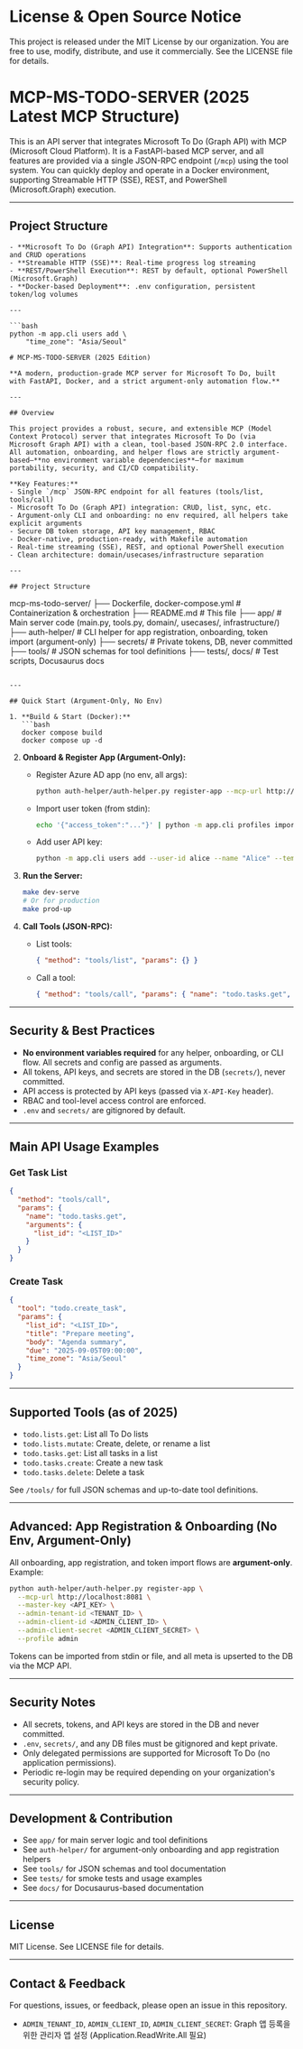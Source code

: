 
# License & Open Source Notice

This project is released under the MIT License by our organization. You are free to use, modify, distribute, and use it commercially. See the LICENSE file for details.


# MCP-MS-TODO-SERVER (2025 Latest MCP Structure)

This is an API server that integrates Microsoft To Do (Graph API) with MCP (Microsoft Cloud Platform). It is a FastAPI-based MCP server, and all features are provided via a single JSON-RPC endpoint (`/mcp`) using the tool system. You can quickly deploy and operate in a Docker environment, supporting Streamable HTTP (SSE), REST, and PowerShell (Microsoft.Graph) execution.

---


## Project Structure

```
- **Microsoft To Do (Graph API) Integration**: Supports authentication and CRUD operations
- **Streamable HTTP (SSE)**: Real-time progress log streaming
- **REST/PowerShell Execution**: REST by default, optional PowerShell (Microsoft.Graph)
- **Docker-based Deployment**: .env configuration, persistent token/log volumes

---

```bash
python -m app.cli users add \
    "time_zone": "Asia/Seoul"

# MCP-MS-TODO-SERVER (2025 Edition)

**A modern, production-grade MCP server for Microsoft To Do, built with FastAPI, Docker, and a strict argument-only automation flow.**

---

## Overview

This project provides a robust, secure, and extensible MCP (Model Context Protocol) server that integrates Microsoft To Do (via Microsoft Graph API) with a clean, tool-based JSON-RPC 2.0 interface. All automation, onboarding, and helper flows are strictly argument-based—**no environment variable dependencies**—for maximum portability, security, and CI/CD compatibility.

**Key Features:**
- Single `/mcp` JSON-RPC endpoint for all features (tools/list, tools/call)
- Microsoft To Do (Graph API) integration: CRUD, list, sync, etc.
- Argument-only CLI and onboarding: no env required, all helpers take explicit arguments
- Secure DB token storage, API key management, RBAC
- Docker-native, production-ready, with Makefile automation
- Real-time streaming (SSE), REST, and optional PowerShell execution
- Clean architecture: domain/usecases/infrastructure separation

---

## Project Structure

```
mcp-ms-todo-server/
├── Dockerfile, docker-compose.yml      # Containerization & orchestration
├── README.md                          # This file
├── app/                               # Main server code (main.py, tools.py, domain/, usecases/, infrastructure/)
├── auth-helper/                       # CLI helper for app registration, onboarding, token import (argument-only)
├── secrets/                           # Private tokens, DB, never committed
├── tools/                             # JSON schemas for tool definitions
├── tests/, docs/                      # Test scripts, Docusaurus docs
```

---

## Quick Start (Argument-Only, No Env)

1. **Build & Start (Docker):**
   ```bash
   docker compose build
   docker compose up -d
   ```

2. **Onboard & Register App (Argument-Only):**
   - Register Azure AD app (no env, all args):
     ```bash
     python auth-helper/auth-helper.py register-app --mcp-url http://localhost:8081 --master-key <API_KEY> --admin-tenant-id <TENANT_ID> --admin-client-id <ADMIN_CLIENT_ID> --admin-client-secret <ADMIN_CLIENT_SECRET> --profile admin
     ```
   - Import user token (from stdin):
     ```bash
     echo '{"access_token":"..."}' | python -m app.cli profiles import --profile alice --from-stdin
     ```
   - Add user API key:
     ```bash
     python -m app.cli users add --user-id alice --name "Alice" --template lite --token-profile alice
     ```

3. **Run the Server:**
   ```bash
   make dev-serve
   # Or for production
   make prod-up
   ```

4. **Call Tools (JSON-RPC):**
   - List tools:
     ```json
     { "method": "tools/list", "params": {} }
     ```
   - Call a tool:
     ```json
     { "method": "tools/call", "params": { "name": "todo.tasks.get", "arguments": { "list_id": "<LIST_ID>" } } }
     ```

---

## Security & Best Practices

- **No environment variables required** for any helper, onboarding, or CLI flow. All secrets and config are passed as arguments.
- All tokens, API keys, and secrets are stored in the DB (`secrets/`), never committed.
- API access is protected by API keys (passed via `X-API-Key` header).
- RBAC and tool-level access control are enforced.
- `.env` and `secrets/` are gitignored by default.

---

## Main API Usage Examples

### Get Task List
```json
{
  "method": "tools/call",
  "params": {
    "name": "todo.tasks.get",
    "arguments": {
      "list_id": "<LIST_ID>"
    }
  }
}
```

### Create Task
```json
{
  "tool": "todo.create_task",
  "params": {
    "list_id": "<LIST_ID>",
    "title": "Prepare meeting",
    "body": "Agenda summary",
    "due": "2025-09-05T09:00:00",
    "time_zone": "Asia/Seoul"
  }
}
```

---

## Supported Tools (as of 2025)

- `todo.lists.get`: List all To Do lists
- `todo.lists.mutate`: Create, delete, or rename a list
- `todo.tasks.get`: List all tasks in a list
- `todo.tasks.create`: Create a new task
- `todo.tasks.delete`: Delete a task

See `/tools/` for full JSON schemas and up-to-date tool definitions.

---

## Advanced: App Registration & Onboarding (No Env, Argument-Only)

All onboarding, app registration, and token import flows are **argument-only**. Example:

```bash
python auth-helper/auth-helper.py register-app \
  --mcp-url http://localhost:8081 \
  --master-key <API_KEY> \
  --admin-tenant-id <TENANT_ID> \
  --admin-client-id <ADMIN_CLIENT_ID> \
  --admin-client-secret <ADMIN_CLIENT_SECRET> \
  --profile admin
```

Tokens can be imported from stdin or file, and all meta is upserted to the DB via the MCP API.

---

## Security Notes

- All secrets, tokens, and API keys are stored in the DB and never committed.
- `.env`, `secrets/`, and any DB files must be gitignored and kept private.
- Only delegated permissions are supported for Microsoft To Do (no application permissions).
- Periodic re-login may be required depending on your organization's security policy.

---

## Development & Contribution

- See `app/` for main server logic and tool definitions
- See `auth-helper/` for argument-only onboarding and app registration helpers
- See `tools/` for JSON schemas and tool documentation
- See `tests/` for smoke tests and usage examples
- See `docs/` for Docusaurus-based documentation

---

## License

MIT License. See LICENSE file for details.

---

## Contact & Feedback

For questions, issues, or feedback, please open an issue in this repository.
- `ADMIN_TENANT_ID`, `ADMIN_CLIENT_ID`, `ADMIN_CLIENT_SECRET`: Graph 앱 등록을 위한 관리자 앱 설정 (Application.ReadWrite.All 필요)
